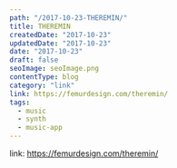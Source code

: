 ```yaml
---
path: "/2017-10-23-THEREMIN/"
title: THEREMIN
createdDate: "2017-10-23"
updatedDate: "2017-10-23"
date: "2017-10-23"
draft: false
seoImage: seoImage.png
contentType: blog
category: "link"
link: https://femurdesign.com/theremin/
tags:
  - music
  - synth
  - music-app
---
```


link: https://femurdesign.com/theremin/
